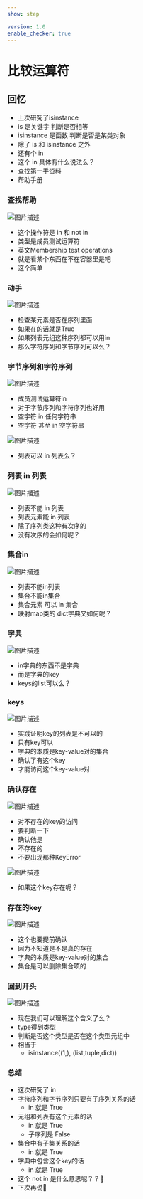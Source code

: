 ```yaml
---
show: step

version: 1.0
enable_checker: true
---
```


# 比较运算符
## 回忆
- 上次研究了isinstance
- is 是关键字 判断是否相等
- isinstance 是函数 判断是否是某类对象
- 除了 is 和 isinstance 之外 
- 还有个 in 
- 这个 in 具体有什么说法么？
- 查找第一手资料
- 帮助手册

### 查找帮助

![图片描述](https://doc.shiyanlou.com/courses/uid1190679-20210918-1631970031254)

- 这个操作符是 in 和 not in
- 类型是成员测试运算符
- 英文Membership test operations
- 就是看某个东西在不在容器里是吧
- 这个简单

### 动手

![图片描述](https://doc.shiyanlou.com/courses/uid1190679-20210918-1631970242173)

- 检查某元素是否在序列里面
- 如果在的话就是True
- 如果列表元组这种序列都可以用in
- 那么字符序列和字节序列可以么？

### 字节序列和字符序列

![图片描述](https://doc.shiyanlou.com/courses/uid1190679-20210918-1631970374830)

- 成员测试运算符in
- 对于字节序列和字符序列也好用
- 空字符 in 任何字符串
- 空字符 甚至 in 空字符串

![图片描述](https://doc.shiyanlou.com/courses/uid1190679-20210919-1632013818741)

- 列表可以 in 列表么？

### 列表 in 列表

![图片描述](https://doc.shiyanlou.com/courses/uid1190679-20210918-1631970766575)

- 列表不能 in 列表
- 列表元素能 in 列表
- 除了序列类这种有次序的
- 没有次序的会如何呢？

### 集合in

![图片描述](https://doc.shiyanlou.com/courses/uid1190679-20210918-1631970579212)

- 列表不能in列表
- 集合不能in集合
- 集合元素 可以 in 集合
- 映射map类的 dict字典又如何呢？

### 字典 

![图片描述](https://doc.shiyanlou.com/courses/uid1190679-20210919-1632013924260)

- in字典的东西不是字典
- 而是字典的key
- keys的list可以么？

### keys

![图片描述](https://doc.shiyanlou.com/courses/uid1190679-20210919-1632014059631)

- 实践证明key的列表是不可以的
- 只有key可以
- 字典的本质是key-value对的集合
- 确认了有这个key
- 才能访问这个key-value对

### 确认存在

![图片描述](https://doc.shiyanlou.com/courses/uid1190679-20211008-1633687607782)

- 对不存在的key的访问
- 要判断一下
- 确认他是
- 不存在的
- 不要出现那种KeyError

![图片描述](https://doc.shiyanlou.com/courses/uid1190679-20211008-1633687685654)

- 如果这个key存在呢？

### 存在的key
![图片描述](https://doc.shiyanlou.com/courses/uid1190679-20211008-1633687718020)

- 这个也要提前确认
- 因为不知道是不是真的存在
- 字典的本质是key-value对的集合
- 集合是可以删除集合项的

### 回到开头

![图片描述](https://doc.shiyanlou.com/courses/uid1190679-20210919-1632016963654)

- 现在我们可以理解这个含义了么？
- type得到类型 
- 判断是否这个类型是否在这个类型元组中
- 相当于
	- isinstance((1,), (list,tuple,dict))

### 总结 
- 这次研究了 in
- 字符序列和字节序列只要有子序列关系的话
	- in 就是 True
- 元组和列表有这个元素的话
	- in 就是 True
	- 子序列是 False
- 集合中有子集关系的话
	- in 就是 True
- 字典中包含这个key的话
	- in 就是 True
- 这个 not in 是什么意思呢？？🤔
- 下次再说👋